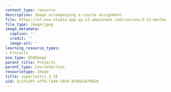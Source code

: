 ```yaml
---
content_type: resource
description: Image accompanying a course assignment.
file: https://ol-ocw-studio-app-qa.s3.amazonaws.com/courses/3-22-mechanical-behavior-of-materials-spring-2008/5c2fa307aff6fa4619198f66b2df6b28_superlastic_3_58.jpg
file_type: image/jpeg
image_metadata:
  caption: ''
  credit: ''
  image-alt: ''
learning_resource_types:
- Projects
ocw_type: OCWImage
parent_title: Projects
parent_type: CourseSection
resourcetype: Image
title: superlastic_3_58
uid: 5c2fa307-aff6-fa46-1919-8f66b2df6b28
---
```

